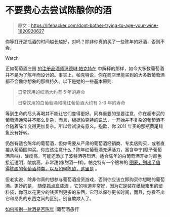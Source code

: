 # 不要费心去尝试陈酿你的酒

> 原文：<https://lifehacker.com/dont-bother-trying-to-age-your-wine-1820920627>

你等打开那瓶酒的时间越长越好，对吗？除非你真的买了一些陈年的好酒，否则不会。

Watch

正如葡萄酒庄园 [的注册品酒师玛德琳·帕克特在](http://winefolly.com/tutorial/how-to-tell-if-a-wine-is-age-worthy/) 中解释的那样，如今大多数葡萄酒并不是为了陈年而设计的。事实上，帕克特说，你在商店里能买到的大多数葡萄酒都不会像你想象的那样持久。以下是她的一些基本原则:

> 日常饮用的红酒大约有 5 年的寿命
> 
> 日常饮用的白葡萄酒和桃红葡萄酒大约有 2-3 年的寿命

等到生命的尽头再喝并不能让它们变得更好。同样重要的是要注意，你在超市买的葡萄酒通常并不那么复杂，而且，根据帕克特的说法，一开始并不复杂的葡萄酒不会随着陈年变得更加复杂。所以尝试没有意义。抱歉，你 2011 年买的那瓶黄尾鲱鱼没有好转。

仍然有适合陈年的葡萄酒，但你需要从严肃的葡萄酒经销商、专卖店购买，或者直接从葡萄园购买。你应该注意什么？陈年红葡萄酒充满活力，富含单宁(赋予葡萄酒苦味)，酸度高，可能还添加了波特酒等烈酒。适合陈年的白葡萄酒开始时颜色接近透明，酸度高，非常甜(像甜酒一样)。帕克特有一个很棒的 [图表，列出了值得陈酿的葡萄酒种类，以及如何陈酿，这里是](http://winefolly.com/tutorial/cellar-wine-guide/) 。

但老实说，除非你真的想参与葡萄酒投资游戏，否则你应该立即购买你想喝的葡萄酒。更妙的是， [随便抓点盒装酒](https://lifehacker.com/why-you-should-be-drinking-boxed-wine-1794001928) 。它的味道非常好，因为它是装在纸板箱里的塑料袋，你可以花更少的钱买到更多的东西，它可以保存更长时间，而且，你看不出它和昂贵的东西之间的区别。别自欺欺人了。

[如何辨别一款酒是否陈年](http://winefolly.com/tutorial/how-to-tell-if-a-wine-is-age-worthy/) |葡萄酒愚行
